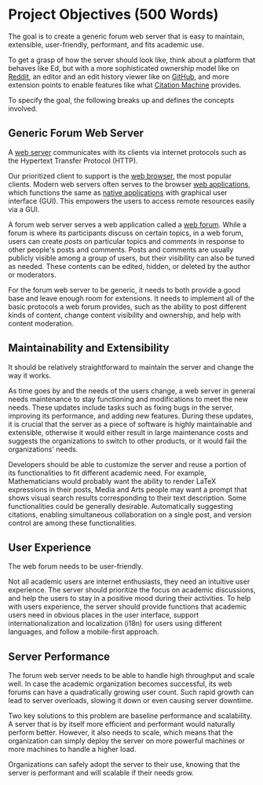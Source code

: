 # Project Objectives (500 Words)

<!-- What are the key goals of the project? -->

The goal is to create a generic forum web server that is easy to maintain,
extensible, user-friendly, performant, and fits academic use.

To get a grasp of how the server should look like,
think about a platform that behaves like Ed,
but with a more sophisticated ownership model like on [Reddit][Reddit],
an editor and an edit history viewer like on [GitHub][GitHub],
and more extension points to enable features like what
[Citation Machine][Citation Machine] provides.

To specify the goal,
the following breaks up and defines the concepts involved.

## Generic Forum Web Server

A [web server][Web Server] communicates with its clients via internet protocols
such as the Hypertext Transfer Protocol (HTTP).

Our prioritized client to support is the [web browser][Web Browser],
the most popular clients.
Modern web servers often serves to the browser [web applications][Web App],
which functions the same as [native applications][Native] with graphical user interface
(GUI).
This empowers the users to access remote resources easily via a GUI.

A forum web server serves a web application called a [web forum][Internet Forum].
While a forum is where its participants discuss on certain topics,
in a web forum,
users can create *posts* on particular topics and *comments* in response to
other people's posts and comments.
Posts and comments are usually publicly visible among a group of users,
but their visibility can also be tuned as needed.
These contents can be edited, hidden, or deleted by the author or moderators.

For the forum web server to be generic,
it needs to both provide a good base and leave enough room for extensions.
It needs to implement all of the basic protocols a web forum provides,
such as the ability to post different kinds of content,
change content visibility and ownership,
and help with content moderation.

## Maintainability and Extensibility

It should be relatively straightforward to maintain the server and change the
way it works.

As time goes by and the needs of the users change,
a web server in general needs maintenance to stay functioning and
modifications to meet the new needs.
These updates include tasks such as fixing bugs in the server,
improving its performance, and adding new features.
During these updates,
it is crucial that the server as a piece of software is highly maintainable
and extensible,
otherwise it would either result in large maintenance costs and suggests the
organizations to switch to other products,
or it would fail the organizations' needs.

Developers should be able to customize the server and reuse a portion of its
functionalities to fit different academic need.
For example, Mathematicians would probably want the ability to render LaTeX
expressions in their posts,
Media and Arts people may want a prompt that shows visual search results
corresponding to their text description.
Some functionalities could be generally desirable.
Automatically suggesting citations,
enabling simultaneous collaboration on a single post,
and version control are among these functionalities.

## User Experience

The web forum needs to be user-friendly.

Not all academic users are internet enthusiasts,
they need an intuitive user experience.
The server should prioritize the focus on academic discussions,
and help the users to stay in a positive mood during their activities.
To help with users experience,
the server should provide functions that academic users need in obvious places
in the user interface,
support internationalization and localization (i18n) for
users using different languages,
and follow a mobile-first approach.

## Server Performance

The forum web server needs to be able to handle high throughput and scale well.
In case the academic organization becomes successful, its
web forums can have a quadratically growing user count.
Such rapid growth can lead to server overloads,
slowing it down or even causing server downtime.

Two key solutions to this problem are baseline performance and scalability.
A server that is by itself more efficient and performant would naturally
perform better.
However, it also needs to scale,
which means that the organization can simply deploy the server on more powerful
machines or more machines to handle a higher load.

Organizations can safely adopt the server to their use,
knowing that the server is performant and will scalable if their needs grow.

[Citation Machine]: https://www.citationmachine.net
[GitHub]: https://github.com
[Internet Forum]: https://en.wikipedia.org/wiki/Internet_forum
[Native]: https://en.wikipedia.org/wiki/Native_(computing)#Applications
[Web App]: https://aws.amazon.com/what-is/web-application/
[Web Browser]: https://en.wikipedia.org/wiki/Web_browser
[Web Server]: https://developer.mozilla.org/en-US/docs/Learn/Common_questions/Web_mechanics/What_is_a_web_server
[Reddit]: https://www.reddit.com

